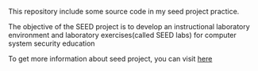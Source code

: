 This repository include some source code in my seed project practice.

The objective of the SEED project is to develop an instructional
laboratory environment and laboratory exercises(called SEED labs) for
computer system security education

To get more information about seed project, you can visit
[here](http://www.cis.syr.edu/~wedu/seed)


